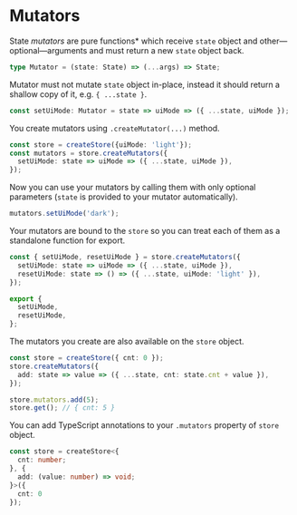 # Mutators

State *mutators* are pure functions* which receive `state` object and other&mdash;optional&mdash;arguments
and must return a new `state` object back.

```ts
type Mutator = (state: State) => (...args) => State;
```

Mutator must not mutate `state` object in-place, instead it should return a
shallow copy of it, e.g. `{ ...state }`.

```ts
const setUiMode: Mutator = state => uiMode => ({ ...state, uiMode });
```

You create mutators using `.createMutator(...)` method.

```ts
const store = createStore({uiMode: 'light'});
const mutators = store.createMutators({
  setUiMode: state => uiMode => ({ ...state, uiMode }),
});
```

Now you can use your mutators by calling them with only optional parameters (`state` is
provided to your mutator automatically).

```ts
mutators.setUiMode('dark');
```

Your mutators are bound to the `store` so you can treat each of them as a
standalone function for export.

```ts
const { setUiMode, resetUiMode } = store.createMutators({
  setUiMode: state => uiMode => ({ ...state, uiMode }),
  resetUiMode: state => () => ({ ...state, uiMode: 'light' }),
});

export {
  setUiMode,
  resetUiMode,
};
```

The mutators you create are also available on the `store` object.

```ts
const store = createStore({ cnt: 0 });
store.createMutators({
  add: state => value => ({ ...state, cnt: state.cnt + value }),
});

store.mutators.add(5);
store.get(); // { cnt: 5 }
```

You can add TypeScript annotations to your `.mutators` property of `store` object.

```ts
const store = createStore<{
  cnt: number;
}, {
  add: (value: number) => void;
}>({
  cnt: 0
});
```
